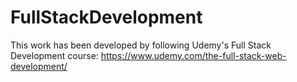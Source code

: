 # FullStackDevelopment

This work has been developed by following Udemy's Full Stack Development course: https://www.udemy.com/the-full-stack-web-development/
